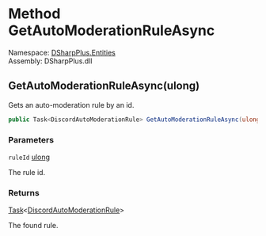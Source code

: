 # Method GetAutoModerationRuleAsync

Namespace: [DSharpPlus.Entities](DSharpPlus.Entities.md)  
Assembly: DSharpPlus.dll

## <a id="DSharpPlus_Entities_DiscordGuild_GetAutoModerationRuleAsync_System_UInt64_"></a>GetAutoModerationRuleAsync\(ulong\)

Gets an auto-moderation rule by an id.

```csharp
public Task<DiscordAutoModerationRule> GetAutoModerationRuleAsync(ulong ruleId)
```

### Parameters

`ruleId` [ulong](https://learn.microsoft.com/dotnet/api/system.uint64)

The rule id.

### Returns

[Task](https://learn.microsoft.com/dotnet/api/system.threading.tasks.task\-1)<[DiscordAutoModerationRule](DSharpPlus.Entities.DiscordAutoModerationRule.md)\>

The found rule.

